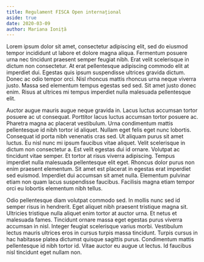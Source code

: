 ```yaml
---
title: Regulament FISCA Open internațional
aside: true
date: 2020-03-09
author: Mariana Ioniță
---
```


Lorem ipsum dolor sit amet, consectetur adipiscing elit, sed do eiusmod tempor incididunt ut labore et dolore magna aliqua. Fermentum posuere urna nec tincidunt praesent semper feugiat nibh. Erat velit scelerisque in dictum non consectetur. At erat pellentesque adipiscing commodo elit at imperdiet dui. Egestas quis ipsum suspendisse ultrices gravida dictum. Donec ac odio tempor orci. Nisl rhoncus mattis rhoncus urna neque viverra justo. Massa sed elementum tempus egestas sed sed. Sit amet justo donec enim. Risus at ultrices mi tempus imperdiet nulla malesuada pellentesque elit.

Auctor augue mauris augue neque gravida in. Lacus luctus accumsan tortor posuere ac ut consequat. Porttitor lacus luctus accumsan tortor posuere ac. Pharetra magna ac placerat vestibulum. Urna condimentum mattis pellentesque id nibh tortor id aliquet. Nullam eget felis eget nunc lobortis. Consequat id porta nibh venenatis cras sed. Ut aliquam purus sit amet luctus. Eu nisl nunc mi ipsum faucibus vitae aliquet. Velit scelerisque in dictum non consectetur a. Est velit egestas dui id ornare. Volutpat ac tincidunt vitae semper. Et tortor at risus viverra adipiscing. Tempus imperdiet nulla malesuada pellentesque elit eget. Rhoncus dolor purus non enim praesent elementum. Sit amet est placerat in egestas erat imperdiet sed euismod. Imperdiet dui accumsan sit amet nulla. Elementum pulvinar etiam non quam lacus suspendisse faucibus. Facilisis magna etiam tempor orci eu lobortis elementum nibh tellus.

Odio pellentesque diam volutpat commodo sed. In mollis nunc sed id semper risus in hendrerit. Eget aliquet nibh praesent tristique magna sit. Ultricies tristique nulla aliquet enim tortor at auctor urna. Et netus et malesuada fames. Tincidunt ornare massa eget egestas purus viverra accumsan in nisl. Integer feugiat scelerisque varius morbi. Vestibulum lectus mauris ultrices eros in cursus turpis massa tincidunt. Turpis cursus in hac habitasse platea dictumst quisque sagittis purus. Condimentum mattis pellentesque id nibh tortor id. Vitae auctor eu augue ut lectus. Id faucibus nisl tincidunt eget nullam non.
